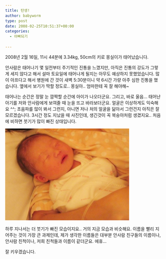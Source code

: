 ```yaml
---
title: 탄생!
author: babyworm
type: post
date: 2008-02-25T10:51:37+00:00
categories:
  - 아빠되기

---
```

2008년 2월 16일, 11시 44분에 3.34kg, 50cm의 키로 몽실이가 태어났습니다.

안사람은 태어나기 몇 일전부터 주기적인 진통을 느꼈지만, 아직은 진통의 강도가 그렇게 세지 않다고 해서 설마 토요일에 태어나게 될지는 아무도 예상하지 못했었습니다. 많이 아프다고 해서 병원에 간 것이 새벽 5:30분이니 약 6시간 가량 아주 심한 진통을 했습니다. 옆에서 보기가 딱할 정도로.. 몽실아.. 엄마한테 꼭 잘 해야해~

태어나는 순간은 정말 눈 깜짝할 순간에 아이가 나오더군요. 그리고, 바로 울음… 태어난 아기를 저와 안사람에게 보여줄 때 눈을 뜨고 바라보더군요.
얼굴은 이상하게도 익숙해요 ^^; 초음파를 많이 봐서 그런지, 아니면 저나 처의 얼굴을 닮아서 그런건지 아직은 잘 모르겠습니다.
3시간 정도 지났을 때 사진인데, 생긴것이 꼭 복숭아처럼 생겼지요.. 처음에 비하면 붓기가 많이 빠진 상태입니다.

<img src="featured_born.jpg">

하루 지나서는 더 붓기가 빠진 모습이지요.. 거의 지금 모습과 비슷해요.
이름을 빨리 지어주는 것이 가장 큰 과제인데, 제가 생각한 이름들은 대부분 안사람 친구들의 이름이나, 안사람 친척이나, 저희 친척들과 이름이 같더군요. 에휴…

잘 키우겠습니다.

 
